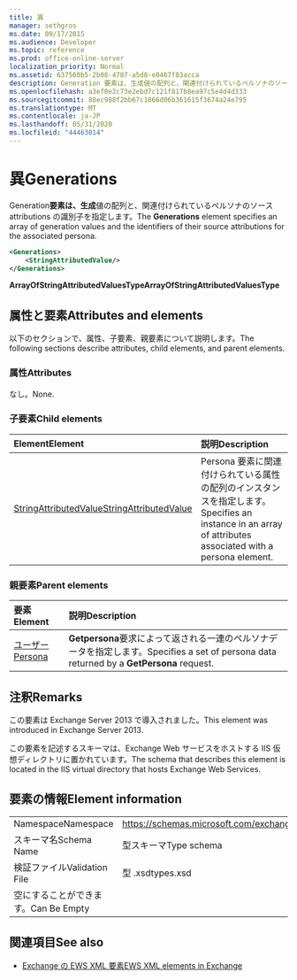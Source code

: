 ```yaml
---
title: 異
manager: sethgros
ms.date: 09/17/2015
ms.audience: Developer
ms.topic: reference
ms.prod: office-online-server
localization_priority: Normal
ms.assetid: 637560b5-2b08-4787-a5d8-e0467f83acca
description: Generation 要素は、生成値の配列と、関連付けられているペルソナのソース attributions の識別子を指定します。
ms.openlocfilehash: a3ef0e2c73e2ebd7c121f817b8ea97c5e4d4d333
ms.sourcegitcommit: 88ec988f2bb67c1866d06b361615f3674a24e795
ms.translationtype: MT
ms.contentlocale: ja-JP
ms.lasthandoff: 05/31/2020
ms.locfileid: "44463014"
---
```

# <a name="generations"></a><span data-ttu-id="d2572-103">異</span><span class="sxs-lookup"><span data-stu-id="d2572-103">Generations</span></span>

<span data-ttu-id="d2572-104">Generation**要素は、生成**値の配列と、関連付けられているペルソナのソース attributions の識別子を指定します。</span><span class="sxs-lookup"><span data-stu-id="d2572-104">The **Generations** element specifies an array of generation values and the identifiers of their source attributions for the associated persona.</span></span> 
  
```XML
<Generations>
    <StringAttributedValue/>
</Generations>
```

 <span data-ttu-id="d2572-105">**ArrayOfStringAttributedValuesType**</span><span class="sxs-lookup"><span data-stu-id="d2572-105">**ArrayOfStringAttributedValuesType**</span></span>
## <a name="attributes-and-elements"></a><span data-ttu-id="d2572-106">属性と要素</span><span class="sxs-lookup"><span data-stu-id="d2572-106">Attributes and elements</span></span>

<span data-ttu-id="d2572-107">以下のセクションで、属性、子要素、親要素について説明します。</span><span class="sxs-lookup"><span data-stu-id="d2572-107">The following sections describe attributes, child elements, and parent elements.</span></span>
  
### <a name="attributes"></a><span data-ttu-id="d2572-108">属性</span><span class="sxs-lookup"><span data-stu-id="d2572-108">Attributes</span></span>

<span data-ttu-id="d2572-109">なし。</span><span class="sxs-lookup"><span data-stu-id="d2572-109">None.</span></span>
  
### <a name="child-elements"></a><span data-ttu-id="d2572-110">子要素</span><span class="sxs-lookup"><span data-stu-id="d2572-110">Child elements</span></span>

|<span data-ttu-id="d2572-111">**Element**</span><span class="sxs-lookup"><span data-stu-id="d2572-111">**Element**</span></span>|<span data-ttu-id="d2572-112">**説明**</span><span class="sxs-lookup"><span data-stu-id="d2572-112">**Description**</span></span>|
|:-----|:-----|
|[<span data-ttu-id="d2572-113">StringAttributedValue</span><span class="sxs-lookup"><span data-stu-id="d2572-113">StringAttributedValue</span></span>](stringattributedvalue.md) <br/> |<span data-ttu-id="d2572-114">Persona 要素に関連付けられている属性の配列のインスタンスを指定します。</span><span class="sxs-lookup"><span data-stu-id="d2572-114">Specifies an instance in an array of attributes associated with a persona element.</span></span>  <br/> |
   
### <a name="parent-elements"></a><span data-ttu-id="d2572-115">親要素</span><span class="sxs-lookup"><span data-stu-id="d2572-115">Parent elements</span></span>

|<span data-ttu-id="d2572-116">**要素**</span><span class="sxs-lookup"><span data-stu-id="d2572-116">**Element**</span></span>|<span data-ttu-id="d2572-117">**説明**</span><span class="sxs-lookup"><span data-stu-id="d2572-117">**Description**</span></span>|
|:-----|:-----|
|[<span data-ttu-id="d2572-118">ユーザー</span><span class="sxs-lookup"><span data-stu-id="d2572-118">Persona</span></span>](persona.md) <br/> |<span data-ttu-id="d2572-119">**Getpersona**要求によって返される一連のペルソナデータを指定します。</span><span class="sxs-lookup"><span data-stu-id="d2572-119">Specifies a set of persona data returned by a **GetPersona** request.</span></span>  <br/> |
   
## <a name="remarks"></a><span data-ttu-id="d2572-120">注釈</span><span class="sxs-lookup"><span data-stu-id="d2572-120">Remarks</span></span>

<span data-ttu-id="d2572-121">この要素は Exchange Server 2013 で導入されました。</span><span class="sxs-lookup"><span data-stu-id="d2572-121">This element was introduced in Exchange Server 2013.</span></span>
  
<span data-ttu-id="d2572-122">この要素を記述するスキーマは、Exchange Web サービスをホストする IIS 仮想ディレクトリに置かれています。</span><span class="sxs-lookup"><span data-stu-id="d2572-122">The schema that describes this element is located in the IIS virtual directory that hosts Exchange Web Services.</span></span>
  
## <a name="element-information"></a><span data-ttu-id="d2572-123">要素の情報</span><span class="sxs-lookup"><span data-stu-id="d2572-123">Element information</span></span>

|||
|:-----|:-----|
|<span data-ttu-id="d2572-124">Namespace</span><span class="sxs-lookup"><span data-stu-id="d2572-124">Namespace</span></span>  <br/> |https://schemas.microsoft.com/exchange/services/2006/types  <br/> |
|<span data-ttu-id="d2572-125">スキーマ名</span><span class="sxs-lookup"><span data-stu-id="d2572-125">Schema Name</span></span>  <br/> |<span data-ttu-id="d2572-126">型スキーマ</span><span class="sxs-lookup"><span data-stu-id="d2572-126">Type schema</span></span>  <br/> |
|<span data-ttu-id="d2572-127">検証ファイル</span><span class="sxs-lookup"><span data-stu-id="d2572-127">Validation File</span></span>  <br/> |<span data-ttu-id="d2572-128">型 .xsd</span><span class="sxs-lookup"><span data-stu-id="d2572-128">types.xsd</span></span>  <br/> |
|<span data-ttu-id="d2572-129">空にすることができます。</span><span class="sxs-lookup"><span data-stu-id="d2572-129">Can Be Empty</span></span>  <br/> ||
   
## <a name="see-also"></a><span data-ttu-id="d2572-130">関連項目</span><span class="sxs-lookup"><span data-stu-id="d2572-130">See also</span></span>



- [<span data-ttu-id="d2572-131">Exchange の EWS XML 要素</span><span class="sxs-lookup"><span data-stu-id="d2572-131">EWS XML elements in Exchange</span></span>](ews-xml-elements-in-exchange.md)

